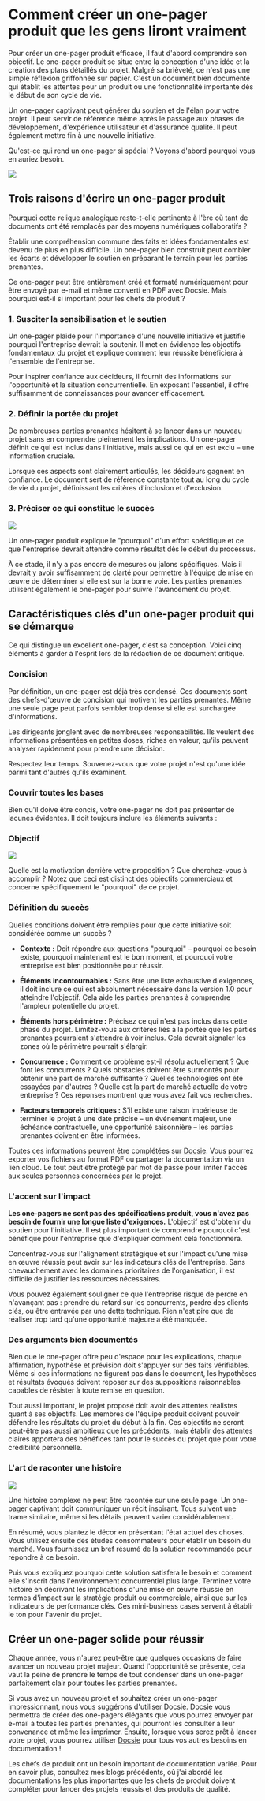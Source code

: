 # Comment créer un one-pager produit que les gens liront vraiment

Pour créer un one-pager produit efficace, il faut d'abord comprendre son objectif. Le one-pager produit se situe entre la conception d'une idée et la création des plans détaillés du projet. Malgré sa brièveté, ce n'est pas une simple réflexion griffonnée sur papier. C'est un document bien documenté qui établit les attentes pour un produit ou une fonctionnalité importante dès le début de son cycle de vie.

Un one-pager captivant peut générer du soutien et de l'élan pour votre projet. Il peut servir de référence même après le passage aux phases de développement, d'expérience utilisateur et d'assurance qualité. Il peut également mettre fin à une nouvelle initiative.

Qu'est-ce qui rend un one-pager si spécial ? Voyons d'abord pourquoi vous en auriez besoin.

![](https://cdn.docsie.io/workspace_WxPJSQ5gsES8Bzjxy/doc_PxyDYGHjeyG9ksVIF/file_ysSFwqghldoCqMbsM/d1045970-c6ae-4605-3ba2-379bb5ab92d0scott_graham_5fNmWej4tAA_unsplash_min.jpg)

## Trois raisons d'écrire un one-pager produit

Pourquoi cette relique analogique reste-t-elle pertinente à l'ère où tant de documents ont été remplacés par des moyens numériques collaboratifs ?

Établir une compréhension commune des faits et idées fondamentales est devenu de plus en plus difficile. Un one-pager bien construit peut combler les écarts et développer le soutien en préparant le terrain pour les parties prenantes.

Ce one-pager peut être entièrement créé et formaté numériquement pour être envoyé par e-mail et même converti en PDF avec Docsie. Mais pourquoi est-il si important pour les chefs de produit ?

### 1. Susciter la sensibilisation et le soutien

Un one-pager plaide pour l'importance d'une nouvelle initiative et justifie pourquoi l'entreprise devrait la soutenir. Il met en évidence les objectifs fondamentaux du projet et explique comment leur réussite bénéficiera à l'ensemble de l'entreprise.

Pour inspirer confiance aux décideurs, il fournit des informations sur l'opportunité et la situation concurrentielle. En exposant l'essentiel, il offre suffisamment de connaissances pour avancer efficacement.

### 2. Définir la portée du projet

De nombreuses parties prenantes hésitent à se lancer dans un nouveau projet sans en comprendre pleinement les implications. Un one-pager définit ce qui est inclus dans l'initiative, mais aussi ce qui en est exclu – une information cruciale.

Lorsque ces aspects sont clairement articulés, les décideurs gagnent en confiance. Le document sert de référence constante tout au long du cycle de vie du projet, définissant les critères d'inclusion et d'exclusion.

### 3. Préciser ce qui constitue le succès

![](https://cdn.docsie.io/workspace_WxPJSQ5gsES8Bzjxy/doc_PxyDYGHjeyG9ksVIF/file_8hDe3tTqc6q5HqOPI/267bf70a-1fd4-4a56-f7a1-8164c10c9d48zac_durant__6HzPU9Hyfg_unsplash_min.jpg)

Un one-pager produit explique le "pourquoi" d'un effort spécifique et ce que l'entreprise devrait attendre comme résultat dès le début du processus.

À ce stade, il n'y a pas encore de mesures ou jalons spécifiques. Mais il devrait y avoir suffisamment de clarté pour permettre à l'équipe de mise en œuvre de déterminer si elle est sur la bonne voie. Les parties prenantes utilisent également le one-pager pour suivre l'avancement du projet.

## Caractéristiques clés d'un one-pager produit qui se démarque

Ce qui distingue un excellent one-pager, c'est sa conception. Voici cinq éléments à garder à l'esprit lors de la rédaction de ce document critique.

### Concision

Par définition, un one-pager est déjà très condensé. Ces documents sont des chefs-d'œuvre de concision qui motivent les parties prenantes. Même une seule page peut parfois sembler trop dense si elle est surchargée d'informations.

Les dirigeants jonglent avec de nombreuses responsabilités. Ils veulent des informations présentées en petites doses, riches en valeur, qu'ils peuvent analyser rapidement pour prendre une décision.

Respectez leur temps. Souvenez-vous que votre projet n'est qu'une idée parmi tant d'autres qu'ils examinent.

### Couvrir toutes les bases

Bien qu'il doive être concis, votre one-pager ne doit pas présenter de lacunes évidentes. Il doit toujours inclure les éléments suivants :

### Objectif

![](https://cdn.docsie.io/workspace_WxPJSQ5gsES8Bzjxy/doc_PxyDYGHjeyG9ksVIF/file_xZpI8I6nIRoWUOFWR/02af5a28-7f5c-682d-8bcc-f3734f9f940aafif_kusuma_RjqCk9MqhNg_unsplash_min.jpg)

Quelle est la motivation derrière votre proposition ? Que cherchez-vous à accomplir ? Notez que ceci est distinct des objectifs commerciaux et concerne spécifiquement le "pourquoi" de ce projet.

### Définition du succès

Quelles conditions doivent être remplies pour que cette initiative soit considérée comme un succès ?

* **Contexte :** Doit répondre aux questions "pourquoi" – pourquoi ce besoin existe, pourquoi maintenant est le bon moment, et pourquoi votre entreprise est bien positionnée pour réussir.

* **Éléments incontournables :** Sans être une liste exhaustive d'exigences, il doit inclure ce qui est absolument nécessaire dans la version 1.0 pour atteindre l'objectif. Cela aide les parties prenantes à comprendre l'ampleur potentielle du projet.

* **Éléments hors périmètre :** Précisez ce qui n'est pas inclus dans cette phase du projet. Limitez-vous aux critères liés à la portée que les parties prenantes pourraient s'attendre à voir inclus. Cela devrait signaler les zones où le périmètre pourrait s'élargir.

* **Concurrence :** Comment ce problème est-il résolu actuellement ? Que font les concurrents ? Quels obstacles doivent être surmontés pour obtenir une part de marché suffisante ? Quelles technologies ont été essayées par d'autres ? Quelle est la part de marché actuelle de votre entreprise ? Ces réponses montrent que vous avez fait vos recherches.

* **Facteurs temporels critiques :** S'il existe une raison impérieuse de terminer le projet à une date précise – un événement majeur, une échéance contractuelle, une opportunité saisonnière – les parties prenantes doivent en être informées.

Toutes ces informations peuvent être complétées sur [Docsie](https://www.docsie.io/). Vous pourrez exporter vos fichiers au format PDF ou partager la documentation via un lien cloud. Le tout peut être protégé par mot de passe pour limiter l'accès aux seules personnes concernées par le projet.

### L'accent sur l'impact

**Les one-pagers ne sont pas des spécifications produit, vous n'avez pas besoin de fournir une longue liste d'exigences.** L'objectif est d'obtenir du soutien pour l'initiative. Il est plus important de comprendre pourquoi c'est bénéfique pour l'entreprise que d'expliquer comment cela fonctionnera.

Concentrez-vous sur l'alignement stratégique et sur l'impact qu'une mise en œuvre réussie peut avoir sur les indicateurs clés de l'entreprise. Sans chevauchement avec les domaines prioritaires de l'organisation, il est difficile de justifier les ressources nécessaires.

Vous pouvez également souligner ce que l'entreprise risque de perdre en n'avançant pas : prendre du retard sur les concurrents, perdre des clients clés, ou être entravée par une dette technique. Rien n'est pire que de réaliser trop tard qu'une opportunité majeure a été manquée.

### Des arguments bien documentés

Bien que le one-pager offre peu d'espace pour les explications, chaque affirmation, hypothèse et prévision doit s'appuyer sur des faits vérifiables. Même si ces informations ne figurent pas dans le document, les hypothèses et résultats évoqués doivent reposer sur des suppositions raisonnables capables de résister à toute remise en question.

Tout aussi important, le projet proposé doit avoir des attentes réalistes quant à ses objectifs. Les membres de l'équipe produit doivent pouvoir défendre les résultats du projet du début à la fin. Ces objectifs ne seront peut-être pas aussi ambitieux que les précédents, mais établir des attentes claires apportera des bénéfices tant pour le succès du projet que pour votre crédibilité personnelle.

### L'art de raconter une histoire

![](https://cdn.docsie.io/workspace_WxPJSQ5gsES8Bzjxy/doc_PxyDYGHjeyG9ksVIF/file_itHAB8wKJWNIx2JOw/5f957e51-ed6f-7752-fb9c-c49654ac1e9cnong_v_9pw4TKvT3po_unsplash.jpg)

Une histoire complexe ne peut être racontée sur une seule page. Un one-pager captivant doit communiquer un récit inspirant. Tous suivent une trame similaire, même si les détails peuvent varier considérablement.

En résumé, vous plantez le décor en présentant l'état actuel des choses. Vous utilisez ensuite des études consommateurs pour établir un besoin du marché. Vous fournissez un bref résumé de la solution recommandée pour répondre à ce besoin.

Puis vous expliquez pourquoi cette solution satisfera le besoin et comment elle s'inscrit dans l'environnement concurrentiel plus large. Terminez votre histoire en décrivant les implications d'une mise en œuvre réussie en termes d'impact sur la stratégie produit ou commerciale, ainsi que sur les indicateurs de performance clés. Ces mini-business cases servent à établir le ton pour l'avenir du projet.

## Créer un one-pager solide pour réussir

Chaque année, vous n'aurez peut-être que quelques occasions de faire avancer un nouveau projet majeur. Quand l'opportunité se présente, cela vaut la peine de prendre le temps de tout condenser dans un one-pager parfaitement clair pour toutes les parties prenantes.

Si vous avez un nouveau projet et souhaitez créer un one-pager impressionnant, nous vous suggérons d'utiliser Docsie. Docsie vous permettra de créer des one-pagers élégants que vous pourrez envoyer par e-mail à toutes les parties prenantes, qui pourront les consulter à leur convenance et même les imprimer. Ensuite, lorsque vous serez prêt à lancer votre projet, vous pourrez utiliser [Docsie](https://www.docsie.io/) pour tous vos autres besoins en documentation !

Les chefs de produit ont un besoin important de documentation variée. Pour en savoir plus, consultez mes blogs précédents, où j'ai abordé les documentations les plus importantes que les chefs de produit doivent compléter pour lancer des projets réussis et des produits de qualité.